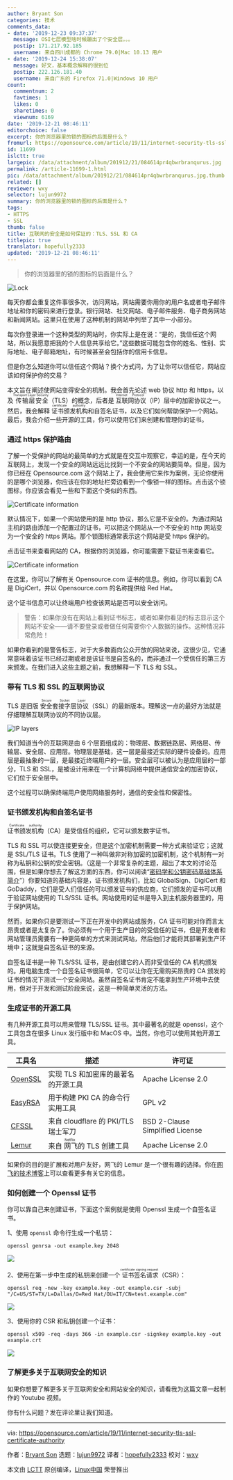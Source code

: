 ```yaml
---
author: Bryant Son
categories: 技术
comments_data:
- date: '2019-12-23 09:37:37'
  message: OSI七层模型啥时候蹦出了个安全层。。。
  postip: 171.217.92.185
  username: 来自四川成都的 Chrome 79.0|Mac 10.13 用户
- date: '2019-12-24 15:38:07'
  message: 好文，基本概念解释的很到位
  postip: 222.126.181.40
  username: 来自广东的 Firefox 71.0|Windows 10 用户
count:
  commentnum: 2
  favtimes: 1
  likes: 0
  sharetimes: 0
  viewnum: 6169
date: '2019-12-21 08:46:11'
editorchoice: false
excerpt: 你的浏览器里的锁的图标的后面是什么？
fromurl: https://opensource.com/article/19/11/internet-security-tls-ssl-certificate-authority
id: 11699
islctt: true
largepic: /data/attachment/album/201912/21/084614pr4qbwrbranqurus.jpg
permalink: /article-11699-1.html
pic: /data/attachment/album/201912/21/084614pr4qbwrbranqurus.jpg.thumb.jpg
related: []
reviewer: wxy
selector: lujun9972
summary: 你的浏览器里的锁的图标的后面是什么？
tags:
- HTTPS
- SSL
thumb: false
title: 互联网的安全是如何保证的：TLS、SSL 和 CA
titlepic: true
translator: hopefully2333
updated: '2019-12-21 08:46:11'
---
```



> 
> 你的浏览器里的锁的图标的后面是什么？
> 
> 
> 


![Lock](/data/attachment/album/201912/21/084614pr4qbwrbranqurus.jpg)


每天你都会重复这件事很多次，访问网站，网站需要你用你的用户名或者电子邮件地址和你的密码来进行登录。银行网站、社交网站、电子邮件服务、电子商务网站和新闻网站。这里只在使用了这种机制的网站中列举了其中一小部分。


每次你登录进一个这种类型的网站时，你实际上是在说：“是的，我信任这个网站，所以我愿意把我的个人信息共享给它。”这些数据可能包含你的姓名、性别、实际地址、电子邮箱地址，有时候甚至会包括你的信用卡信息。


但是你怎么知道你可以信任这个网站？换个方式问，为了让你可以信任它，网站应该如何保护你的交易？


本文旨在阐述使网站变得安全的机制。我会首先论述 web 协议 http 和 https，以及<ruby> 传输层安全 <rt>  Transport Layer Security </rt></ruby>（TLS）的概念，后者是<ruby> 互联网协议 <rt>  Internet Protocol </rt></ruby>（IP）层中的加密协议之一。然后，我会解释<ruby> 证书颁发机构 <rt>  certificate authority </rt></ruby>和自签名证书，以及它们如何帮助保护一个网站。最后，我会介绍一些开源的工具，你可以使用它们来创建和管理你的证书。


### 通过 https 保护路由


了解一个受保护的网站的最简单的方式就是在交互中观察它，幸运的是，在今天的互联网上，发现一个安全的网站远远比找到一个不安全的网站要简单。但是，因为你已经在 Opensource.com 这个网站上了，我会使用它来作为案例，无论你使用的是哪个浏览器，你应该在你的地址栏旁边看到一个像锁一样的图标。点击这个锁图标，你应该会看见一些和下面这个类似的东西。


![Certificate information](/data/attachment/album/201912/21/084618xx1d14j17f7pxojk.jpg)


默认情况下，如果一个网站使用的是 http 协议，那么它是不安全的。为通过网站主机的路由添加一个配置过的证书，可以把这个网站从一个不安全的 http 网站变为一个安全的 https 网站。那个锁图标通常表示这个网站是受 https 保护的。


点击证书来查看网站的 CA，根据你的浏览器，你可能需要下载证书来查看它。


![Certificate information](/data/attachment/album/201912/21/084622my6906ys22n22npj.jpg)


在这里，你可以了解有关 Opensource.com 证书的信息。例如，你可以看到 CA 是 DigiCert，并以 Opensource.com 的名称提供给 Red Hat。


这个证书信息可以让终端用户检查该网站是否可以安全访问。



> 
> 警告：如果你没有在网站上看到证书标志，或者如果你看见的标志显示这个网站不安全——请不要登录或者做任何需要你个人数据的操作。这种情况非常危险！
> 
> 
> 


如果你看到的是警告标志，对于大多数面向公众开放的网站来说，这很少见，它通常意味着该证书已经过期或者是该证书是自签名的，而非通过一个受信任的第三方来颁发。在我们进入这些主题之前，我想解释一下 TLS 和 SSL。


### 带有 TLS 和 SSL 的互联网协议


TLS 是旧版<ruby> 安全套接字层协议 <rt>  Secure Socket Layer </rt></ruby>（SSL）的最新版本。理解这一点的最好方法就是仔细理解互联网协议的不同协议层。


![IP layers](/data/attachment/album/201912/21/084624qhhqdt2dbfl2l1a1.jpg)


我们知道当今的互联网是由 6 个层面组成的：物理层、数据链路层、网络层、传输层、安全层、应用层。物理层是基础，这一层是最接近实际的硬件设备的。应用层是最抽象的一层，是最接近终端用户的一层。安全层可以被认为是应用层的一部分，TLS 和 SSL，是被设计用来在一个计算机网络中提供通信安全的加密协议，它们位于安全层中。


这个过程可以确保终端用户使用网络服务时，通信的安全性和保密性。


### 证书颁发机构和自签名证书


<ruby> 证书颁发机构 <rt>  Certificate authority </rt></ruby>（CA）是受信任的组织，它可以颁发数字证书。


TLS 和 SSL 可以使连接更安全，但是这个加密机制需要一种方式来验证它；这就是 SSL/TLS 证书。TLS 使用了一种叫做非对称加密的加密机制，这个机制有一对称为私钥和公钥的安全密钥。（这是一个非常复杂的主题，超出了本文的讨论范围，但是如果你想去了解这方面的东西，你可以阅读“[密码学和公钥密码基础体系简介](https://opensource.com/article/18/5/cryptography-pki)”）你要知道的基础内容是，证书颁发机构们，比如 GlobalSign、DigiCert 和 GoDaddy，它们是受人们信任的可以颁发证书的供应商，它们颁发的证书可以用于验证网站使用的 TLS/SSL 证书。网站使用的证书是导入到主机服务器里的，用于保护网站。


然而，如果你只是要测试一下正在开发中的网站或服务，CA 证书可能对你而言太昂贵或者是太复杂了。你必须有一个用于生产目的的受信任的证书，但是开发者和网站管理员需要有一种更简单的方式来测试网站，然后他们才能将其部署到生产环境中；这就是自签名证书的来源。


自签名证书是一种 TLS/SSL 证书，是由创建它的人而非受信任的 CA 机构颁发的。用电脑生成一个自签名证书很简单，它可以让你在无需购买昂贵的 CA 颁发的证书的情况下测试一个安全网站。虽然自签名证书肯定不能拿到生产环境中去使用，但对于开发和测试阶段来说，这是一种简单灵活的方法。


### 生成证书的开源工具


有几种开源工具可以用来管理 TLS/SSL 证书。其中最著名的就是 openssl，这个工具包含在很多 Linux 发行版中和 MacOS 中。当然，你也可以使用其他开源工具。




| 工具名 | 描述 | 许可证 |
| --- | --- | --- |
| [OpenSSL](https://www.openssl.org/) | 实现 TLS 和加密库的最著名的开源工具 | Apache License 2.0 |
| [EasyRSA](https://github.com/OpenVPN/easy-rsa) | 用于构建 PKI CA 的命令行实用工具 | GPL v2 |
| [CFSSL](https://github.com/cloudflare/cfssl) | 来自 cloudflare 的 PKI/TLS 瑞士军刀 | BSD 2-Clause Simplified License |
| [Lemur](https://github.com/Netflix/lemur) | 来自<ruby> 网飞 <rt>  Netflix </rt></ruby>的 TLS 创建工具 | Apache License 2.0 |


如果你的目的是扩展和对用户友好，网飞的 Lemur 是一个很有趣的选择。你在[网飞的技术博客](https://medium.com/netflix-techblog/introducing-lemur-ceae8830f621)上可以查看更多有关它的信息。


### 如何创建一个 Openssl 证书


你可以靠自己来创建证书，下面这个案例就是使用 Openssl 生成一个自签名证书。


1、使用 `openssl` 命令行生成一个私钥：



```
openssl genrsa -out example.key 2048
```

![](/data/attachment/album/201912/21/084626b2clfjd9dy8cz2ov.jpg)


2、使用在第一步中生成的私钥来创建一个<ruby> 证书签名请求 <rt>  certificate signing request </rt></ruby>（CSR）：



```
openssl req -new -key example.key -out example.csr -subj "/C=US/ST=TX/L=Dallas/O=Red Hat/OU=IT/CN=test.example.com"
```

![](/data/attachment/album/201912/21/084632jmmxbk4vulnrcvvb.jpg)


3、使用你的 CSR 和私钥创建一个证书：



```
openssl x509 -req -days 366 -in example.csr -signkey example.key -out example.crt
```

![](/data/attachment/album/201912/21/084634zssm9s6r8hmriqti.jpg)


### 了解更多关于互联网安全的知识


如果你想要了解更多关于互联网安全和网站安全的知识，请看我为这篇文章一起制作的 Youtube 视频。






你有什么问题？发在评论里让我们知道。




---


via: <https://opensource.com/article/19/11/internet-security-tls-ssl-certificate-authority>


作者：[Bryant Son](https://opensource.com/users/brson) 选题：[lujun9972](https://github.com/lujun9972) 译者：[hopefully2333](https://github.com/hopefully2333) 校对：[wxy](https://github.com/wxy)


本文由 [LCTT](https://github.com/LCTT/TranslateProject) 原创编译，[Linux中国](https://linux.cn/) 荣誉推出